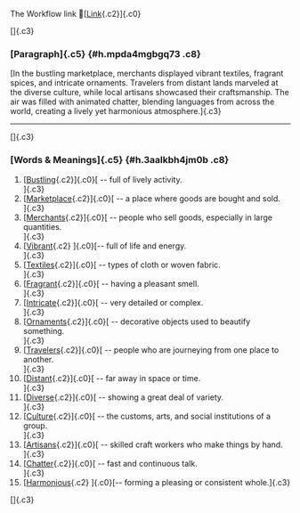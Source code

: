 The Workflow link
👏[[Link](https://www.google.com/url?q=http://www.google.com&sa=D&source=editors&ust=1758275240825331&usg=AOvVaw0NYou0Qijzr4eIirVHRzEu){.c2}]{.c0}

[]{.c3}

### [Paragraph]{.c5} {#h.mpda4mgbgq73 .c8}

[In the bustling marketplace, merchants displayed vibrant textiles,
fragrant spices, and intricate ornaments. Travelers from distant lands
marveled at the diverse culture, while local artisans showcased their
craftsmanship. The air was filled with animated chatter, blending
languages from across the world, creating a lively yet harmonious
atmosphere.]{.c3}

------------------------------------------------------------------------

[]{.c3}

### [Words & Meanings]{.c5} {#h.3aalkbh4jm0b .c8}

1.  [[Bustling](https://www.google.com/url?q=http://www.google.com&sa=D&source=editors&ust=1758275240826848&usg=AOvVaw3J0Y9fJSblCpwNeF9vYNUy){.c2}]{.c0}[ --
    full of lively activity.\
    ]{.c3}
2.  [[Marketplace](https://www.google.com/url?q=http://www.google.com&sa=D&source=editors&ust=1758275240827222&usg=AOvVaw35lzKBSeCWwY9fSG60GT3Z){.c2}]{.c0}[ --
    a place where goods are bought and sold.\
    ]{.c3}
3.  [[Merchants](https://www.google.com/url?q=http://www.google.com&sa=D&source=editors&ust=1758275240827522&usg=AOvVaw3iPdwxlILbhQodHw9wXRFM){.c2}]{.c0}[ --
    people who sell goods, especially in large quantities.\
    ]{.c3}
4.  [[Vibrant](https://www.google.com/url?q=http://www.google.com&sa=D&source=editors&ust=1758275240827790&usg=AOvVaw0ac4hZ3_dStnDjDXCzPZjC){.c2}
    ]{.c0}[-- full of life and energy.\
    ]{.c3}
5.  [[Textiles](https://www.google.com/url?q=http://www.google.com&sa=D&source=editors&ust=1758275240827979&usg=AOvVaw0bIp0FUAdtWLI-ZsGWbFBz){.c2}]{.c0}[ --
    types of cloth or woven fabric.\
    ]{.c3}
6.  [[Fragrant](https://www.google.com/url?q=http://www.google.com&sa=D&source=editors&ust=1758275240828176&usg=AOvVaw0oAH_PSRhzwE7z-91PWtxS){.c2}]{.c0}[ --
    having a pleasant smell.\
    ]{.c3}
7.  [[Intricate](https://www.google.com/url?q=http://www.google.com&sa=D&source=editors&ust=1758275240828428&usg=AOvVaw21PrcvoE_i34TFDSOd6vrd){.c2}]{.c0}[ --
    very detailed or complex.\
    ]{.c3}
8.  [[Ornaments](https://www.google.com/url?q=http://www.google.com&sa=D&source=editors&ust=1758275240828662&usg=AOvVaw0yD2oIhV7RoVHPbCwwt5t1){.c2}]{.c0}[ --
    decorative objects used to beautify something.\
    ]{.c3}
9.  [[Travelers](https://www.google.com/url?q=http://www.google.com&sa=D&source=editors&ust=1758275240828938&usg=AOvVaw0IbqBbS_AOxfGgsny5Qm6z){.c2}]{.c0}[ --
    people who are journeying from one place to another.\
    ]{.c3}
10. [[Distant](https://www.google.com/url?q=http://www.google.com&sa=D&source=editors&ust=1758275240829220&usg=AOvVaw28vw9ssjkWJv-lgINJKQa6){.c2}]{.c0}[ --
    far away in space or time.\
    ]{.c3}
11. [[Diverse](https://www.google.com/url?q=http://www.google.com&sa=D&source=editors&ust=1758275240829413&usg=AOvVaw0V6kzfFqIZ3E4RdLBUaIC5){.c2}]{.c0}[ --
    showing a great deal of variety.\
    ]{.c3}
12. [[Culture](https://www.google.com/url?q=http://www.google.com&sa=D&source=editors&ust=1758275240829599&usg=AOvVaw3SLkaecqauQ8F6W2zHkfKf){.c2}]{.c0}[ --
    the customs, arts, and social institutions of a group.\
    ]{.c3}
13. [[Artisans](https://www.google.com/url?q=http://www.google.com&sa=D&source=editors&ust=1758275240829906&usg=AOvVaw13UOcqJiGPfWUg53BjnTkk){.c2}]{.c0}[ --
    skilled craft workers who make things by hand.\
    ]{.c3}
14. [[Chatter](https://www.google.com/url?q=http://www.google.com&sa=D&source=editors&ust=1758275240830199&usg=AOvVaw1SrG-KR7QPWIFrouowyiVx){.c2}]{.c0}[ --
    fast and continuous talk.\
    ]{.c3}
15. [[Harmonious](https://www.google.com/url?q=http://www.google.com&sa=D&source=editors&ust=1758275240830408&usg=AOvVaw3xl8fKjCg2qcY41xvNL7KC){.c2}
    ]{.c0}[-- forming a pleasing or consistent whole.]{.c3}

[]{.c3}
